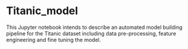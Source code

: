 # Titanic_model
This Jupyter notebook intends to describe an automated model building pipeline for the Titanic dataset including data pre-processing, feature engineering and fine tuning the model. 
